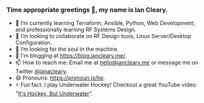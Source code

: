 ### Time appropriate greetings 👋, my name is Ian Cleary.

- 🌱 I’m currently learning Terraform, Ansible, Python, Web Development, and professionally learning RF Systems Design.
- 👯 I’m looking to collaborate on RF Design tools, Linux Server/Desktop Configuration.
- 🤔 I’m looking for the soul in the machine.
- 💬 I'm blogging at https://blog.iancleary.me/.
- 📫 How to reach me: Email me at [hello@iancleary.me](mailto:hello@iancleary.me) or message me on Twitter [@ianacleary](https://twitter.com/ianacleary).
- 😄 Pronouns: https://pronoun.is/he.
- ⚡ Fun fact: I play Underwater Hockey! Checkout a great YouTube video: "[It's Hockey, But Underwater](https://www.youtube.com/watch?v=SAukrpTEvZA)".
